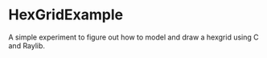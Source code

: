 # HexGridExample

A simple experiment to figure out how to model and draw a hexgrid using C and Raylib.



